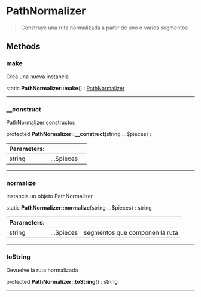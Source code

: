 
                                                                                                                                            
    
# PathNormalizer


> Construye una ruta normalizada a partir de uno o varios segmentos
>
> 








## Methods

### make
Crea una nueva instancia


static **PathNormalizer::make**() : [PathNormalizer](../../../PathNormalizer.md)



---


### __construct
PathNormalizer constructor.


protected **PathNormalizer::__construct**(string ...$pieces) : 


|Parameters: | | |
| --- | --- | --- |
|string |...$pieces |  |

---


### normalize
Instancia un objeto PathNormalizer


static **PathNormalizer::normalize**(string ...$pieces) : string


|Parameters: | | |
| --- | --- | --- |
|string |...$pieces | segmentos que componen la ruta |

---


### toString
Devuelve la ruta normalizada


protected **PathNormalizer::toString**() : string



---


                                                                                                                                                                                                                                                                                                                                                                                                            
    
                                                                                                                                                                                                                                                                             
                